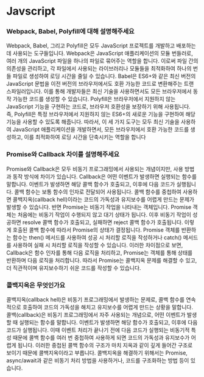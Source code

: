 # Javscript
### Webpack, Babel, Polyfill에 대해 설명해주세요
Webpack, Babel, 그리고 Polyfill은 모두 JavaScript 프로젝트를 개발하고 배포하는 데 사용되는 도구들입니다.
Webpack은 JavaScript 애플리케이션의 모듈 번들러로, 여러 개의 JavaScript 파일을 하나의 파일로 묶어주는 역할을 합니다. 
이로써 파일 간의 의존성을 관리하고, 각 파일에서 사용되는 라이브러리나 모듈들을 최적화하여 하나의 번들 파일로 생성하여 로딩 시간을 줄일 수 있습니다.
Babel은 ES6+와 같은 최신 버전의 JavaScript 문법을 이전 버전의 브라우저에서도 호환 가능한 코드로 변환해주는 트랜스파일러입니다. 
이를 통해 개발자들은 최신 기술을 사용하면서도 모든 브라우저에서 동작 가능한 코드를 생성할 수 있습니다.
Polyfill은 브라우저에서 지원하지 않는 JavaScript 기능을 구현하는 코드로, 브라우저 호환성을 보장하기 위해 사용됩니다. 
즉, Polyfill은 특정 브라우저에서 지원하지 않는 ES6+의 새로운 기능을 구현하여 해당 기능을 사용할 수 있도록 해줍니다.
따라서, 이 세 가지 도구는 모두 최신 기술을 사용하여 JavaScript 애플리케이션을 개발하면서, 모든 브라우저에서 호환 가능한 코드를 생성하고,
이를 최적화하여 로딩 시간을 단축시키는 역할을 합니다

### Promise와 Callback 차이를 설명해주세요
Promise와 Callback은 모두 비동기 프로그래밍에서 사용되는 개념이지만, 사용 방법과 동작 방식에 차이가 있습니다.
Callback은 어떤 이벤트가 발생하면 실행되는 함수를 말합니다. 이벤트가 발생하면 해당 콜백 함수가 호출되고, 이후에 다음 코드가 실행됩니다. 콜백 함수는 보통 함수의 인자로 전달되어 사용됩니다. 콜백 함수를 중첩하여 사용하면 콜백지옥(callback hell)이라는 코드의 가독성과 유지보수를 어렵게 만드는 문제가 발생할 수 있습니다.
반면 Promise는 비동기 작업을 나타내는 객체입니다. Promise 객체는 처음에는 비동기 작업이 수행되지 않고 대기 상태가 됩니다. 이후 비동기 작업이 성공하면 resolve 콜백 함수가 호출되고, 실패하면 reject 콜백 함수가 호출됩니다. 이렇게 호출된 콜백 함수에 따라서 Promise의 상태가 결정됩니다. Promise 객체를 반환하는 함수는 then() 메서드를 사용하여 성공 시 처리할 로직을 작성하거나 catch() 메서드를 사용하여 실패 시 처리할 로직을 작성할 수 있습니다.
이러한 차이점으로 보면, Callback은 함수 인자를 통해 다음 로직을 처리하고, Promise는 객체를 통해 상태를 반환하며 다음 로직을 처리합니다. 따라서 Promise는 콜백지옥 문제를 해결할 수 있고, 더 직관적이며 유지보수하기 쉬운 코드를 작성할 수 있습니다.

### 콜백지옥은 무엇인가요
콜백지옥(callback hell)은 비동기 프로그래밍에서 발생하는 문제로, 콜백 함수를 연속적으로 호출하여 코드의 가독성을 해치고 유지보수를 어렵게 만드는 상황을 말합니다.
콜백(callback)은 비동기 프로그래밍에서 자주 사용되는 개념으로, 어떤 이벤트가 발생할 때 실행되는 함수를 말합니다. 이벤트가 발생하면 해당 함수가 호출되고, 이후에 다음 코드가 실행됩니다. 이때 이벤트 처리가 끝나기 전에 다음 코드가 실행되는 비동기적 특성 때문에 콜백 함수를 여러 번 중첩하여 사용하게 되면 코드의 가독성과 유지보수가 어렵게 됩니다. 이러한 중첩된 콜백 함수의 구조가 마치 지옥과 같이 깊게 들어간 구조로 보이기 때문에 콜백지옥이라고 부릅니다.
콜백지옥을 해결하기 위해서는 Promise, async/await과 같은 비동기 처리 방법을 사용하거나, 코드를 구조화하는 방법 등이 있습니다.

